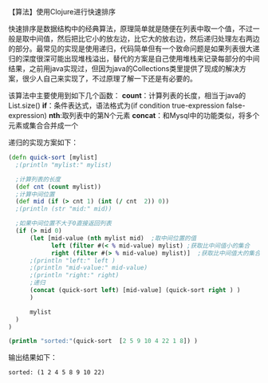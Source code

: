【算法】使用Clojure进行快速排序

快速排序是数据结构中的经典算法，原理简单就是随便在列表中取一个值，不过一般是取中间值，然后把比它小的放左边，比它大的放右边，然后递归处理左右两边的部分。最常见的实现是使用递归，代码简单但有一个致命问题是如果列表很大递归的深度很深可能出现堆栈溢出，替代的方案是自己使用堆栈来记录每部分的中间结果，之前用java实现过，但因为java的Collections类里提供了现成的解决方案，很少人自己来实现了，不过原理了解一下还是有必要的。 

该算法中主要使用到如下几个函数： 
**count**：计算列表的长度，相当于java的List.size() 
**if**：条件表达式，语法格式为(if condition true-expression false-expression) 
**nth**:取列表中的第N个元素 
**concat**：和Mysql中的功能类似，将多个元素或集合合并成一个 

递归的实现方案如下： 
```clojure
(defn quick-sort [mylist]
  ;(println "mylist:" mylist)

  ;计算列表的长度
  (def cnt (count mylist))
  ;计算中间位置
  (def mid (if (> cnt 1) (int (/ cnt  2)) 0))
  ;(println (str "mid:" mid))

  ;如果中间位置不大于0直接返回列表
  (if (> mid 0)
      (let [mid-value (nth mylist mid)  ;取中间位置的值
            left (filter #(< % mid-value) mylist) ;获取比中间值小的集合
            right (filter #(> % mid-value) mylist)]  ;获取比中间值大的集合
      ;(println "left:" left )
      ;(println "mid-value:" mid-value)
      ;(println "right:" right)
      ;递归
      (concat (quick-sort left) [mid-value] (quick-sort right ) )
      )

      mylist
  )
)

(println "sorted:"(quick-sort  [2 5 9 10 4 22 1 8]) )
```

输出结果如下： 
```
sorted: (1 2 4 5 8 9 10 22)
```
